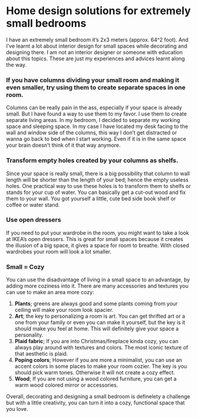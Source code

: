 # Home design solutions for extremely small bedrooms

I have an extremely small bedroom it’s 2x3 meters (approx. 64^2 foot). And I’ve learnt a lot about interior design for small spaces while decorating and designing there. I am not an interior designer or someone with education about this topics. These are just my experiences and advices learnt along the way. 

### If you have columns dividing your small room and making it even smaller, try using them to create separate spaces in one room.
Columns can be really pain in the ass, especially if your space is already small. But I have found a way to use them to my favor. I use them to create separate living areas. In my bedroom, I decided to separate my working space and sleeping space. In my case I have located my desk facing to the wall and window side of the columns, this way I don’t get distracted or wanna go back to bed when I start working. 
Even if it is in the same space your brain doesn’t think of it that way anymore.

### Transform empty holes created by your columns as shelfs.
Since your space is really small, there is a big possibility that column to wall length will be shorter than the length of your bed; hence the empty useless holes. One practical way to use these holes is to transform them to shelfs or stands for your cup of water. You can basically get a cut-out wood and fix them to your wall. You got yourself a little, cute bed side book shelf or coffee or water stand.

### Use open dressers
If you need to put your wardrobe in the room, you might want to take a look at IKEA’s open dressers. This is great for small spaces because it creates the illusion of a big space, it gives a space for room to breathe. With closed wardrobes your room will look a lot smaller. 

### Small = Cozy
You can use the disadvantage of living in a small space to an advantage, by adding more coziness into it. There are many accessories and textures you can use to make an area more cozy: 

1. **Plants**; greens are always good and some plants coming from your ceiling will make your room look spacier. 
2. **Art**; the key to personalizing a room is art. You can get thrifted art or a one from your family or even you can make it yourself, but the key is it should make you feel at home. This will definitely give your space a personality.
3. **Plaid fabric**; If you are into Christmas/fireplace kinda cozy, you can always play around with textures and colors. The most iconic texture of that aesthetic is plaid.
4. **Poping colors**; However if you are more a minimalist, you can use an accent colors in some places to make your room cozier. The key is you should pick warm tones. Otherwise it will not create a cozy effect.
5. **Wood**; If you are not using a wood colored furniture, you can get a warm wood colored mirror or accessories.

Overall, decorating and designing a small bedroom is definelety a challenge but with a little creativity, you can turn it into a cozy, functional space that you love.